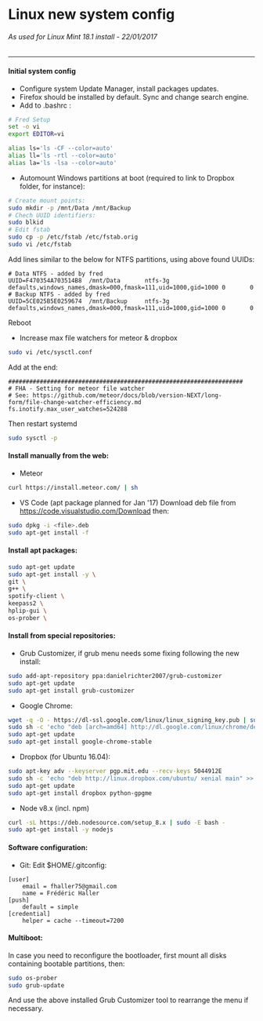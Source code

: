 Linux new system config
=======================
###### As used for Linux Mint 18.1 install - 22/01/2017
---

#### Initial system config
* Configure system Update Manager, install packages updates.
* Firefox should be installed by default. Sync and change search engine.
* Add to .bashrc :
```bash
# Fred Setup
set -o vi
export EDITOR=vi

alias ls='ls -CF --color=auto'
alias ll='ls -rtl --color=auto'
alias la='ls -lsa --color=auto'
```
* Automount Windows partitions at boot (required to link to Dropbox folder, for instance):
```bash
# Create mount points:
sudo mkdir -p /mnt/Data /mnt/Backup
# Chech UUID identifiers:
sudo blkid
# Edit fstab
sudo cp -p /etc/fstab /etc/fstab.orig
sudo vi /etc/fstab
```
Add lines similar to the below for NTFS partitions, using above found UUIDs:
```
# Data NTFS - added by fred
UUID=F470354A703514B8  /mnt/Data       ntfs-3g defaults,windows_names,dmask=000,fmask=111,uid=1000,gid=1000 0       0
# Backup NTFS - added by fred
UUID=5CE025B5E0259674  /mnt/Backup     ntfs-3g defaults,windows_names,dmask=000,fmask=111,uid=1000,gid=1000 0       0
```
Reboot
* Increase max file watchers for meteor & dropbox
```bash
sudo vi /etc/sysctl.conf
```
Add at the end:
```
###################################################################
# FHA - Setting for meteor file watcher
# See: https://github.com/meteor/docs/blob/version-NEXT/long-form/file-change-watcher-efficiency.md
fs.inotify.max_user_watches=524288
```
Then restart systemd
```bash
sudo sysctl -p
```

#### Install manually from the web:
* Meteor
```bash
curl https://install.meteor.com/ | sh
```
* VS Code (apt package planned for Jan '17)
Download deb file from https://code.visualstudio.com/Download then:
```bash
sudo dpkg -i <file>.deb
sudo apt-get install -f
```
#### Install apt packages:
```bash
sudo apt-get update 
sudo apt-get install -y \
git \
g++ \
spotify-client \
keepass2 \
hplip-gui \
os-prober \
```
#### Install from special repositories:
* Grub Customizer, if grub menu needs some fixing following the new install:
```bash
sudo add-apt-repository ppa:danielrichter2007/grub-customizer
sudo apt-get update
sudo apt-get install grub-customizer
```
* Google Chrome:
```bash
wget -q -O - https://dl-ssl.google.com/linux/linux_signing_key.pub | sudo apt-key add -
sudo sh -c 'echo "deb [arch=amd64] http://dl.google.com/linux/chrome/deb/ stable main" >> /etc/apt/sources.list.d/google-chrome.list'
sudo apt-get update 
sudo apt-get install google-chrome-stable
```
* Dropbox (for Ubuntu 16.04):
```bash
sudo apt-key adv --keyserver pgp.mit.edu --recv-keys 5044912E
sudo sh -c 'echo "deb http://linux.dropbox.com/ubuntu/ xenial main" >> /etc/apt/sources.list.d/dropbox.list'
sudo apt-get update 
sudo apt-get install dropbox python-gpgme
```
* Node v8.x (incl. npm)
```bash
curl -sL https://deb.nodesource.com/setup_8.x | sudo -E bash -
sudo apt-get install -y nodejs
```
#### Software configuration:
* Git:
Edit $HOME/.gitconfig:
```
[user]
	email = fhaller75@gmail.com
	name = Frédéric Haller
[push]
	default = simple
[credential]
	helper = cache --timeout=7200
```
#### Multiboot:
In case you need to reconfigure the bootloader, first mount all disks containing bootable partitions, then:
```bash
sudo os-prober
sudo grub-update
```
And use the above installed Grub Customizer tool to rearrange the menu if necessary.
